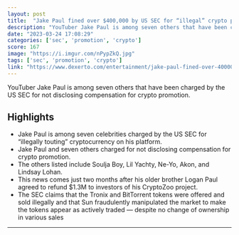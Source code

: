 ```yaml
---
layout: post
title:  "Jake Paul fined over $400,000 by US SEC for “illegal” crypto promotion"
description: "YouTuber Jake Paul is among seven others that have been charged by the US SEC for not disclosing compensation for crypto promotion."
date: "2023-03-24 17:08:29"
categories: ['sec', 'promotion', 'crypto']
score: 167
image: "https://i.imgur.com/nPypZkQ.jpg"
tags: ['sec', 'promotion', 'crypto']
link: "https://www.dexerto.com/entertainment/jake-paul-fined-over-400000-by-us-sec-for-illegal-crypto-promotion-2094065/"
---
```


YouTuber Jake Paul is among seven others that have been charged by the US SEC for not disclosing compensation for crypto promotion.

## Highlights

- Jake Paul is among seven celebrities charged by the US SEC for “illegally touting” cryptocurrency on his platform.
- Jake Paul and seven others charged for not disclosing compensation for crypto promotion.
- The others listed include Soulja Boy, Lil Yachty, Ne-Yo, Akon, and Lindsay Lohan.
- This news comes just two months after his older brother Logan Paul agreed to refund $1.3M to investors of his CryptoZoo project.
- The SEC claims that the Tronix and BitTorrent tokens were offered and sold illegally and that Sun fraudulently manipulated the market to make the tokens appear as actively traded — despite no change of ownership in various sales

---
